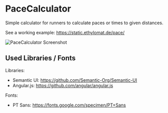 # PaceCalculator

Simple calculator for runners to calculate paces or times to given distances.

See a working example: https://static.ethylomat.de/pace/

![PaceCalculator Screenshot](https://static.ethylomat.de/pace/pace.png)

## Used Libraries / Fonts

Libraries:
- Semantic UI: https://github.com/Semantic-Org/Semantic-UI
- Angular.js: https://github.com/angular/angular.js

Fonts:
- PT Sans: https://fonts.google.com/specimen/PT+Sans
